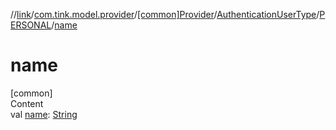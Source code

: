 //[link](../../../../index.md)/[com.tink.model.provider](../../../index.md)/[[common]Provider](../../index.md)/[AuthenticationUserType](../index.md)/[PERSONAL](index.md)/[name](name.md)



# name  
[common]  
Content  
val [name](name.md): [String](https://kotlinlang.org/api/latest/jvm/stdlib/kotlin/-string/index.html)  



